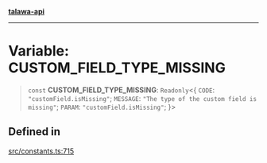 [**talawa-api**](../../README.md)

***

# Variable: CUSTOM\_FIELD\_TYPE\_MISSING

> `const` **CUSTOM\_FIELD\_TYPE\_MISSING**: `Readonly`\<\{ `CODE`: `"customField.isMissing"`; `MESSAGE`: `"The type of the custom field is missing"`; `PARAM`: `"customField.isMissing"`; \}\>

## Defined in

[src/constants.ts:715](https://github.com/Suyash878/talawa-api/blob/f376d03c37e9acd046e7cc983947432c95f74442/src/constants.ts#L715)
